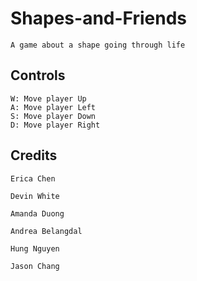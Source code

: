 # Shapes-and-Friends
	A game about a shape going through life
	
## Controls
	W: Move player Up
	A: Move player Left
	S: Move player Down
	D: Move player Right
	
## Credits

	Erica Chen

	Devin White

	Amanda Duong

	Andrea Belangdal

	Hung Nguyen

	Jason Chang
